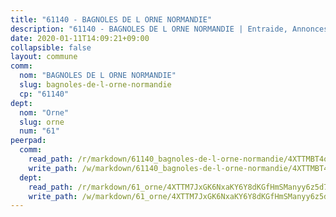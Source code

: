 ```yaml
---
title: "61140 - BAGNOLES DE L ORNE NORMANDIE"
description: "61140 - BAGNOLES DE L ORNE NORMANDIE | Entraide, Annonces, Initiatives"
date: 2020-01-11T14:09:21+09:00
collapsible: false
layout: commune
comm:
  nom: "BAGNOLES DE L ORNE NORMANDIE"
  slug: bagnoles-de-l-orne-normandie
  cp: "61140"
dept:
  nom: "Orne"
  slug: orne
  num: "61"
peerpad:
  comm:
    read_path: /r/markdown/61140_bagnoles-de-l-orne-normandie/4XTTMBT4ovsc6zrsYRa4N2CbUAt3kEXsrozBZqScwSY4otzma
    write_path: /w/markdown/61140_bagnoles-de-l-orne-normandie/4XTTMBT4ovsc6zrsYRa4N2CbUAt3kEXsrozBZqScwSY4otzma-K3TgTdDYR9rR15soo5tMuA6EXg3jMdZSBXgfNJc4ho4dF81pnnUoaXaKn8cPLgLGoG5wExh8JM8L1t1X2mdCTkC6ziRMii2ZjA2gfgStJYwQCY5AmfJ5WY9rMoPEEqwY4L4qSgt4
  dept:
    read_path: /r/markdown/61_orne/4XTTM7JxGK6NxaKY6Y8dKGfHmSManyy6z5d78TaTcUn3zJjy6
    write_path: /w/markdown/61_orne/4XTTM7JxGK6NxaKY6Y8dKGfHmSManyy6z5d78TaTcUn3zJjy6-K3TgUN9f9h2Fmk7w15QXNPtmJYWWDYEB4sLb6BW46ErzRh2NG4TmnnXd3GJfJ3dVSNBE8WudjKbLAy4CD2mQTtYeoUAUzvKztzGsCxcQ4ezpe7WGMgkNubsBkL3vV47Zushr5DqN
---
```


